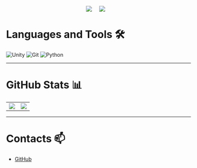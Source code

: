 <p align='center'>
  <img src="https://komarev.com/ghpvc/?username=Blackstarf">&nbsp;&nbsp;&nbsp;&nbsp;
  <img src="https://img.shields.io/github/followers/Blackstarf?style=social">&nbsp;&nbsp;&nbsp;&nbsp;
</p>

# Languages and Tools 🛠️

![Unity](https://img.shields.io/badge/Unity-000000?logo=unity&logoColor=white)
![Git](https://img.shields.io/badge/Git-F05032?logo=git&logoColor=white)
![Python](https://img.shields.io/badge/Python-3776AB?logo=python&logoColor=white)

---

# GitHub Stats 📊

<table>
  <tr>
    <td>
      <img src="https://github-readme-stats.vercel.app/api?username=Blackstarf&show_icons=true&theme=dark" />
    </td>
    <td>
      <img src="https://github-readme-stats.vercel.app/api/top-langs/?username=Blackstarf&layout=compact&theme=dark" />
    </td>
  </tr>
</table>

---

# Contacts 📫

- [GitHub](https://github.com/Blackstarf)
